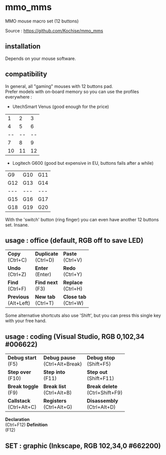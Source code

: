 # mmo_mms
MMO mouse macro set (12 buttons)

Source : https://github.com/Kochise/mmo_mms

## installation

Depends on your mouse software.<br>

## compatibility

In general, all "gaming" mouses with 12 buttons pad.<br>
Prefer models with on-board memory so you can use the profiles everywhere :<br>

* UtechSmart Venus (good enough for the price)

|    |    |    |
| -- | -- | -- |
| 1  | 2  | 3  |
| 4  | 5  | 6  |
| -- | -- | -- |
| 7  | 8  | 9  |
| 10 | 11 | 12 |

* Logitech G600 (good but expensive in EU, buttons fails after a while)

|     |     |     |
| --- | --- | --- |
| G9  | G10 | G11 |
| G12 | G13 | G14 |
| --- | --- | --- |
| G15 | G16 | G17 |
| G18 | G19 | G20 |

With the 'switch' button (ring finger) you can even have another 12 buttons set. Insane.

## usage : office (default, RGB off to save LED)

|                             |                            |                            |
| --------------------------- | -------------------------- | -------------------------- |
| **Copy**     <br>(Ctrl+C)   | **Duplicate** <br>(Ctrl+D) | **Paste**     <br>(Ctrl+V) |
| **Undo**     <br>(Ctrl+Z)   | **Enter**     <br>(Enter)  | **Redo**      <br>(Ctrl+Y) |
| **Find**     <br>(Ctrl+F)   | **Find next** <br>(F3)     | **Replace**   <br>(Ctrl+H) |
| **Previous** <br>(Alt+Left) | **New tab**   <br>(Ctrl+T) | **Close tab** <br>(Ctrl+W) |

Some alternative shortcuts also use 'Shift', but you can press this single key with your free hand.

## usage : coding (Visual Studio, RGB 0,102,34 #006622)

|                                |                                      |                                      |
| ------------------------------ | ------------------------------------ | ------------------------------------ |
| **Debug start**       <br>(F5) | **Debug pause** <br>(Ctrl+Alt+Break) | **Debug stop**        <br>(Shift+F5) |
| **Step over**        <br>(F10) | **Step into**             <br>(F11)  | **Step out**         <br>(Shift+F11) |
| **Break toggle**      <br>(F9) | **Break list**      <br>(Ctrl+Alt+B) | **Break delete** <br>(Ctrl+Shift+F9) |
| **Callstack** <br>(Ctrl+Alt+C) | **Registers**       <br>(Ctrl+Alt+G) | **Disassembly**     <br>(Ctrl+Alt+D) |

**Declaration** <br>(Ctrl+F12)
**Definition**  <br>(F12)

## SET : graphic (Inkscape, RGB 102,34,0 #662200)








